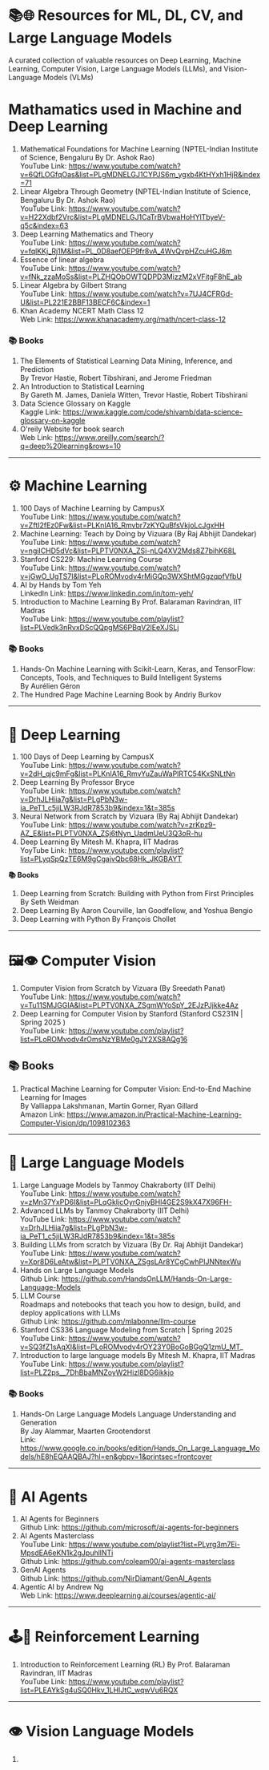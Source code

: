 # 📚🌐 Resources for ML, DL, CV, and Large Language Models
A curated collection of valuable resources on Deep Learning, Machine Learning, Computer Vision, Large Language Models (LLMs), and Vision-Language Models (VLMs)

# Mathamatics used in Machine and Deep Learning
1. Mathematical Foundations for Machine Learning (NPTEL-Indian Institute of Science, Bengaluru By Dr. Ashok Rao) \
   YouTube Link: https://www.youtube.com/watch?v=6QfLOGfqOas&list=PLgMDNELGJ1CYPJS6m_ygxb4KtHYxh1HjR&index=71
2. Linear Algebra Through Geometry (NPTEL-Indian Institute of Science, Bengaluru By Dr. Ashok Rao) \
   YouTube Link: https://www.youtube.com/watch?v=H22Xdbf2Vrc&list=PLgMDNELGJ1CaTrBVbwaHoHYlTbyeV-q5c&index=63
4. Deep Learning Mathematics and Theory \
   YouTube Link: https://www.youtube.com/watch?v=fqlKKj_Rj1M&list=PL_0D8aefOEP9fr8vA_4WvQvpHZcuHGJ6m
5. Essence of linear algebra \
   YouTube Link: https://www.youtube.com/watch?v=fNk_zzaMoSs&list=PLZHQObOWTQDPD3MizzM2xVFitgF8hE_ab
6. Linear Algebra by Gilbert Strang \
   YouTube Link: https://www.youtube.com/watch?v=7UJ4CFRGd-U&list=PL221E2BBF13BECF6C&index=1
7. Khan Academy NCERT Math Class 12 \
   Web Link: https://www.khanacademy.org/math/ncert-class-12

### 📚 Books
1. The Elements of Statistical Learning Data Mining, Inference, and Prediction \
   By Trevor Hastie, Robert Tibshirani, and Jerome Friedman
2. An Introduction to Statistical Learning \
   By Gareth M. James, Daniela Witten, Trevor Hastie, Robert Tibshirani
3. Data Science Glossary on Kaggle \
   Kaggle Link: https://www.kaggle.com/code/shivamb/data-science-glossary-on-kaggle
4. O'reily Website for book search \
   Web Link: https://www.oreilly.com/search/?q=deep%20learning&rows=10
---
# ⚙️ Machine Learning
1. 100 Days of Machine Learning by CampusX \
   YouTube Link: https://www.youtube.com/watch?v=ZftI2fEz0Fw&list=PLKnIA16_Rmvbr7zKYQuBfsVkjoLcJgxHH
2. Machine Learning: Teach by Doing by Vizuara (By Raj Abhijit Dandekar) \
   YouTube Link: https://www.youtube.com/watch?v=ngiICHD5dVc&list=PLPTV0NXA_ZSi-nLQ4XV2Mds8Z7bihK68L
3. Stanford CS229: Machine Learning Course \
   YouTube Link: https://www.youtube.com/watch?v=jGwO_UgTS7I&list=PLoROMvodv4rMiGQp3WXShtMGgzqpfVfbU
4. AI by Hands by Tom Yeh\
   LinkedIn Link: https://www.linkedin.com/in/tom-yeh/
5. Introduction to Machine Learning By Prof. Balaraman Ravindran, IIT Madras \
   YouTube Link: https://www.youtube.com/playlist?list=PLVedk3nRvxDScQQpgMS6PBqV2lEeXJSLj
### 📚 Books
1. Hands-On Machine Learning with Scikit-Learn, Keras, and TensorFlow: Concepts, Tools, and Techniques to Build Intelligent Systems \
   By Aurélien Géron
2. The Hundred Page Machine Learning Book by Andriy Burkov
---
# 🤖 Deep Learning
1. 100 Days of Deep Learning by CampusX \
   YouTube Link: https://www.youtube.com/watch?v=2dH_qjc9mFg&list=PLKnIA16_RmvYuZauWaPlRTC54KxSNLtNn
2. Deep Learning By Professor Bryce \
   YouTube Link: https://www.youtube.com/watch?v=DrhJLHiia7g&list=PLgPbN3w-ia_PeT1_c5jiLW3RJdR7853b9&index=1&t=385s
3. Neural Network from Scratch by Vizuara (By Raj Abhijit Dandekar) \
   YouTube Link: https://www.youtube.com/watch?v=zrKpz9-AZ_E&list=PLPTV0NXA_ZSj6tNyn_UadmUeU3Q3oR-hu
4. Deep Learning By Mitesh M. Khapra, IIT Madras \
   YoyTube Link: https://www.youtube.com/playlist?list=PLyqSpQzTE6M9gCgajvQbc68Hk_JKGBAYT

**📚 Books**
1. Deep Learning from Scratch: Building with Python from First Principles \
   By Seth Weidman
2. Deep Learning By Aaron Courville, Ian Goodfellow, and Yoshua Bengio 
3. Deep Learning with Python By François Chollet

---
# 🖼️👁️ Computer Vision
1. Computer Vision from Scratch by Vizuara (By Sreedath Panat) \
   YouTube Link: https://www.youtube.com/watch?v=Tu11SMJGGIA&list=PLPTV0NXA_ZSgmWYoSpY_2EJzPJjkke4Az
2. Deep Learning for Computer Vision by Stanford (Stanford CS231N | Spring 2025 ) \
   YouTube Link: https://www.youtube.com/playlist?list=PLoROMvodv4rOmsNzYBMe0gJY2XS8AQg16
## 📚 Books
1. Practical Machine Learning for Computer Vision: End-to-End Machine Learning for Images \
   By Valliappa Lakshmanan, Martin Gorner, Ryan Gillard \
   Amazon Link: https://www.amazon.in/Practical-Machine-Learning-Computer-Vision/dp/1098102363
---
# 🧠 Large Language Models
1. Large Language Models by Tanmoy Chakraborty (IIT Delhi) \
   YouTube Link: https://www.youtube.com/watch?v=zMn37YxPD6I&list=PLqGkIjcOyrGnjyBHl4GE2S9kX47X96FH-
2. Advanced LLMs by Tanmoy Chakraborty (IIT Delhi) \
   YouTube Link: https://www.youtube.com/watch?v=DrhJLHiia7g&list=PLgPbN3w-ia_PeT1_c5jiLW3RJdR7853b9&index=1&t=385s
3. Building LLMs from scratch by Vizuara (By Dr. Raj Abhijit Dandekar) \
   YouTube Link: https://www.youtube.com/watch?v=Xpr8D6LeAtw&list=PLPTV0NXA_ZSgsLAr8YCgCwhPIJNNtexWu
4. Hands on Large Language Models \
   Github Link: https://github.com/HandsOnLLM/Hands-On-Large-Language-Models
5. LLM Course \
   Roadmaps and notebooks that teach you how to design, build, and deploy applications with LLMs \
   Github Link: https://github.com/mlabonne/llm-course
6. Stanford CS336 Language Modeling from Scratch | Spring 2025 \
   YouTube Link: https://www.youtube.com/watch?v=SQ3fZ1sAqXI&list=PLoROMvodv4rOY23Y0BoGoBGgQ1zmU_MT_
7. Introduction to large language models By Mitesh M. Khapra, IIT Madras \
   YouTube Link: https://www.youtube.com/playlist?list=PLZ2ps__7DhBbaMNZoyW2Hizl8DG6ikkjo

### 📚 Books
1. Hands-On Large Language Models Language Understanding and Generation \
   By Jay Alammar, Maarten Grootendorst \
   Link: https://www.google.co.in/books/edition/Hands_On_Large_Language_Models/hE8hEQAAQBAJ?hl=en&gbpv=1&printsec=frontcover
---
# 🚀 AI Agents
1. AI Agents for Beginners \
   Github Link: https://github.com/microsoft/ai-agents-for-beginners
3. AI Agents Masterclass \
   YouTube Link: https://www.youtube.com/playlist?list=PLyrg3m7Ei-MpsdEA6eKN1k2gJpuhllNTi  \
   Github Link: https://github.com/coleam00/ai-agents-masterclass
4. GenAI Agents \
   Github Link: https://github.com/NirDiamant/GenAI_Agents
5. Agentic AI by Andrew Ng \
   Web Link: https://www.deeplearning.ai/courses/agentic-ai/
---
# 🕹️🔁 Reinforcement Learning
1. Introduction to Reinforcement Learning (RL) By Prof. Balaraman Ravindran, IIT Madras \
   YouTube Link: https://www.youtube.com/playlist?list=PLEAYkSg4uSQ0Hkv_1LHlJtC_wqwVu6RQX
---

# 👁️ Vision Language Models
1. 
